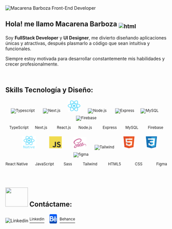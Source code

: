 <img alt="Macarena Barboza Front-End Developer" src="https://user-images.githubusercontent.com/74038190/221352975-94759904-aa4c-4032-a8ab-b546efb9c478.gif" >

## Hola! me llamo Macarena Barboza <sub><img alt="html" height="33" width="40" src="https://user-images.githubusercontent.com/74038190/212284087-bbe7e430-757e-4901-90bf-4cd2ce3e1852.gif"></sub>

<div>
<p>Soy <strong>FullStack Developer</strong> y <strong>UI Designer</strong>, me divierto diseñando aplicaciones únicas y atractivas, después plasmarlo a código que sean intuitiva y funcionales.</p>
<p>Siempre estoy motivada para desarrollar constantemente mis habilidades y crecer profesionalmente.</p>
</div>
<br>

## Skills Tecnología y Diseño:

<p align="center">
<sub> 
<img src="https://upload.wikimedia.org/wikipedia/commons/4/4c/Typescript_logo_2020.svg" width="38" height="35" alt="Typescript" />
      
<img alt="Next.js" height="38" width="43" src="https://cdn.jsdelivr.net/gh/devicons/devicon@latest/icons/nextjs/nextjs-original.svg" />
     
<img  alt="React.js" height="38" width="40" src="https://raw.githubusercontent.com/devicons/devicon/master/icons/react/react-original.svg">
     
<img alt="Node.js" height="45" width="45"  src="https://cdn.jsdelivr.net/gh/devicons/devicon@latest/icons/nodejs/nodejs-original-wordmark.svg" />
      
<img alt="Express" height="38" width="40" src="https://cdn.jsdelivr.net/gh/devicons/devicon@latest/icons/express/express-original.svg" />
    
<img alt="MySQL" height="46" width="55"src="https://cdn.jsdelivr.net/gh/devicons/devicon@latest/icons/mysql/mysql-original-wordmark.svg" />
    
<img alt="Firebase" height="38" width="40" src="https://cdn.jsdelivr.net/gh/devicons/devicon@latest/icons/firebase/firebase-original.svg" />
</sub> 
<p align="center">
<sup>TypeScript</sup>  <sup>     Next.js</sup> <sup>        React.js</sup> <sup>      Node.js</sup> <sup>         Express</sup> <sup>       MySQL</sup>  <sup>        Firebase</sup>
</p>
<p align="center">
<sub>
             <img  alt="React Native" height="39" width="44" src="https://raw.githubusercontent.com/MileBarboza/MileBarboza/refs/heads/main/assets/reactnative.png">
          
<img  alt="JavaScript" height="38" width="40" src="https://raw.githubusercontent.com/devicons/devicon/master/icons/javascript/javascript-original.svg">
         
<sub><img  alt="Sass" height="40" width="40" src="https://raw.githubusercontent.com/devicons/devicon/master/icons/sass/sass-original.svg"></sub>
      
<img alt="Tailwind"  src="https://www.vectorlogo.zone/logos/tailwindcss/tailwindcss-icon.svg" width="35" height="35"/>
      
<img  alt="HTML" height="38" width="40" src="https://raw.githubusercontent.com/devicons/devicon/master/icons/html5/html5-original.svg">
       
<img  alt="CSS" height="38" width="40" src="https://raw.githubusercontent.com/devicons/devicon/master/icons/css3/css3-original.svg">
     
<img src="https://www.vectorlogo.zone/logos/figma/figma-icon.svg" alt="figma" width="32" height="32"/>
         

</sub>
<p align="center">
 <sup>React Native</sup><sup>       JavaScript</sup> <sup>        Sass</sup> <sup>         Tailwind</sup> <sup>         HTML5</sup> <sup>            CSS</sup> <sup>            Figma</sup> 
</p>

<br>

<h2><img src="https://user-images.githubusercontent.com/74038190/216649421-9e9387cc-b2d3-4375-97e2-f4c43373d3ae.gif" alt="" width="70" height="60"/> Contáctame: </h2>

<img src="https://upload.wikimedia.org/wikipedia/commons/8/81/LinkedIn_icon.svg" alt="Linkedin" width="30" height="24"/> <a href="https://www.linkedin.com/in/macarena-barboza/"><sup>Linkedin</sup></a>  
 <sub><img  alt="Behance" height="30" width="24" src="https://raw.githubusercontent.com/devicons/devicon/master/icons/behance/behance-original.svg"></sub>  <a href="https://www.behance.net/macarena-barboza"><sup>Behance</sup>
</a>

